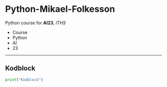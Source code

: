 # Python-Mikael-Folkesson
Python course for **AI23**, *ITHS*

- Course
- Python
- AI
- 23

---
## Kodblock
```python
print("Kodblock")
``` 